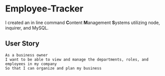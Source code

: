 # Employee-Tracker

I created an in line command **C**ontent **M**anagement **S**ystems utilizing node, inquirer, and MySQL. 

## User Story
```
As a business owner
I want to be able to view and manage the departments, roles, and employees in my company
So that I can organize and plan my business
```